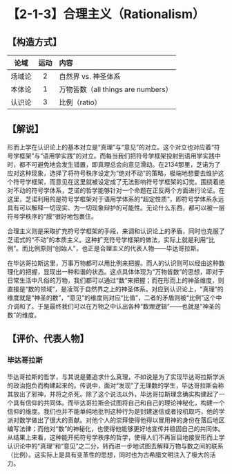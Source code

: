 # 【2-1-3】合理主义（Rationalism）
## 【构造方式】
|  论域  | 运动 | 内容                   |
| :----: | :--: | :--------------------- |
| 场域论 |  2   |自然界 vs. 神圣体系 |
| 本体论 |  1   |万物皆数（all things are numbers） |
| 认识论 |  3   |比例（ratio） |


## 【解说】

形而上学在认识论上的基本对立是“真理”与“意见”的对立。这个对立也对应着“符号学框架”与“语用学实践”的对立。而每当我们把符号学框架投射到语用学实践中时，都不可避免地会发生错置，即真理总会向意见滑动。在2134那里，芝诺为了应对这种现象，选择了将符号秩序设定为“绝对不动”的策略，极端地想要去维护这个符号学框架，而意见在这里就被设定成了无法影响符号学框架的幻觉。围绕着绝对不动的符号学体系，芝诺的哲学能够针对一个命题在正反两个方面进行论证。在这里，芝诺利用的是符号学框架对于语用学体系的“超定性质”，即符号学体系永远具有可以解释一切现实、为一切现象辩护的可能性。无论什么东西，都可以被一层符号学秩序的“膜”很好地包裹住。

合理主义则是采取扩充符号学框架的手段，来调和认识论上的矛盾，同时也克服了芝诺式的“不动”的本质主义。这种扩充符号学框架的做法，实际上就是利用“比例”。而比例原则“创始人”，也正是合理主义的代表人物——毕达哥拉斯。

在毕达哥拉斯这里，万事万物都可以用比例来把握。而人的认识则可以经由这种数理化的把握，显现出一种和谐的状态。这点具体体现为“万物皆数”的思想，即对于日常生活中凡俗的万物，我们都可以通过“数”来把握；而在形而上的神圣维度，则直接是“数的领域”，是凌驾于自然界之上的神圣体系。对应到认识论上，“真理”的维度就是“神圣的数”，“意见”的维度则对应“比值”，二者的矛盾则被“比例”这个中介调和了。于是最终我们可以在万物之中认出各种“数理逻辑”——也就是“神圣的数”的维度。

## 【评价、代表人物】
### 毕达哥拉斯
毕达哥拉斯的哲学，与其说是要追求什么真理，不如说是为了实现毕达哥拉斯学派的政治抱负而构建起来的。传说中，面对“发现”了无理数的学生，毕达哥拉斯会称其放出了邪神，并将之杀死。除了这个说法以外，毕达哥拉斯理念确实构建起了一个具有信仰的共同体。而毕达哥拉斯会试图将自己和自己的理论神秘化，构建一个信仰的维度。我们也并不能单纯地批判这种行为是封建迷信或者投机取巧，他的学派对数学做出了很大的贡献。对他个人的崇拜使得他得以冒用神的身份在落后地区编写法律；而他对“数”的神秘化，也使得他能够更好地宣传并稳固自己的共同体。从结果上来看，这种能开拓符号学秩序的哲学，使得人们不再盲目地接受形而上学认识论中的“真理”和“意见”之二分，转而进一步地试图去解释万物与数之间的联系（比例）。这实际上是具有变革性的思想，同时也为古希腊文明注入了极大的活力。

